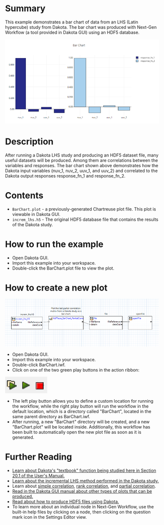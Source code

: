 # Summary

This example demonstrates a bar chart of data from an LHS (Latin hypercube) study from Dakota.  The bar chart was produced with Next-Gen Workflow (a tool provided in Dakota GUI) using an HDF5 database.

![alt text](img/bar_chart.png "Example plot")
 
# Description

After running a Dakota LHS study and producing an HDF5 dataset file, many useful datasets will be produced.  Among them are correlations between the variables and responses.  The bar chart shown above demonstrates how the Dakota input variables (nuv\_1, nuv\_2, uuv\_1, and uuv\_2) and correlated to the Dakota output responses response\_fn\_1 and response\_fn\_2.

# Contents

- `BarChart.plot` - a previously-generated Chartreuse plot file.  This plot is viewable in Dakota GUI.
- `increm_lhs.h5` - The original HDF5 database file that contains the results of the Dakota study.

# How to run the example

- Open Dakota GUI.
- Import this example into your workspace.
- Double-click the BarChart.plot file to view the plot.

# How to create a new plot

![alt text](img/workflow.png "The workflow")

- Open Dakota GUI.
- Import this example into your workspace.
- Double-click BarChart.iwf.
- Click on one of the two green play buttons in the action ribbon:

![alt text](img/workflowActions.png "Workflow actions")

- The left play button allows you to define a custom location for running the workflow, while the right play button will run the workflow in the default location, which is a directory called "BarChart", located in the same parent directory as BarChart.iwf.
- After running, a new "BarChart" directory will be created, and a new "BarChart.plot" will be located inside.  Additionally, this workflow has been built to automatically open the new plot file as soon as it is generated.

# Further Reading

- [Learn about Dakota's "textbook" function being studied here in Section 20.1 of the User's Manual.](https://dakota.sandia.gov/sites/default/files/docs/6.14/Users-6.14.0.pdf)
- [Learn about the incremental LHS method performed in the Dakota study.](https://dakota.sandia.gov//sites/default/files/docs/latest_release/html-ref/method-sampling-refinement_samples.html)
- Learn about [simple correlation](https://en.wikipedia.org/wiki/Correlation_and_dependence), [rank correlation](https://en.wikipedia.org/wiki/Rank_correlation), and [partial correlation](https://en.wikipedia.org/wiki/Partial_correlation).
- [Read in the Dakota GUI manual about other types of plots that can be produced.](https://dakota.sandia.gov/content/chartreuse-1)
- [Read about how to produce HDF5 files using Dakota.](https://dakota.sandia.gov/content/hdf-0)
- To learn more about an individual node in Next-Gen Workflow, use the built-in help files by clicking on a node, then clicking on the question mark icon in the Settings Editor view.